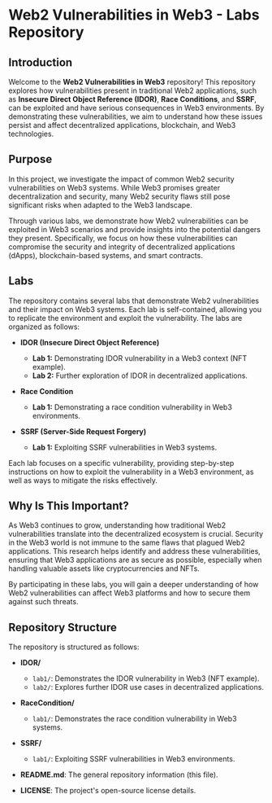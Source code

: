 # **Web2 Vulnerabilities in Web3 - Labs Repository**

## **Introduction**

Welcome to the **Web2 Vulnerabilities in Web3** repository! This repository explores how vulnerabilities present in traditional Web2 applications, such as **Insecure Direct Object Reference (IDOR)**, **Race Conditions**, and **SSRF**, can be exploited and have serious consequences in Web3 environments. By demonstrating these vulnerabilities, we aim to understand how these issues persist and affect decentralized applications, blockchain, and Web3 technologies.

## **Purpose**

In this project, we investigate the impact of common Web2 security vulnerabilities on Web3 systems. While Web3 promises greater decentralization and security, many Web2 security flaws still pose significant risks when adapted to the Web3 landscape.

Through various labs, we demonstrate how Web2 vulnerabilities can be exploited in Web3 scenarios and provide insights into the potential dangers they present. Specifically, we focus on how these vulnerabilities can compromise the security and integrity of decentralized applications (dApps), blockchain-based systems, and smart contracts.

## **Labs**

The repository contains several labs that demonstrate Web2 vulnerabilities and their impact on Web3 systems. Each lab is self-contained, allowing you to replicate the environment and exploit the vulnerability. The labs are organized as follows:

- **IDOR (Insecure Direct Object Reference)**

  - **Lab 1:** Demonstrating IDOR vulnerability in a Web3 context (NFT example).
  - **Lab 2:** Further exploration of IDOR in decentralized applications.

- **Race Condition**

  - **Lab 1:** Demonstrating a race condition vulnerability in Web3 environments.

- **SSRF (Server-Side Request Forgery)**
  - **Lab 1:** Exploiting SSRF vulnerabilities in Web3 systems.

Each lab focuses on a specific vulnerability, providing step-by-step instructions on how to exploit the vulnerability in a Web3 environment, as well as ways to mitigate the risks effectively.

## **Why Is This Important?**

As Web3 continues to grow, understanding how traditional Web2 vulnerabilities translate into the decentralized ecosystem is crucial. Security in the Web3 world is not immune to the same flaws that plagued Web2 applications. This research helps identify and address these vulnerabilities, ensuring that Web3 applications are as secure as possible, especially when handling valuable assets like cryptocurrencies and NFTs.

By participating in these labs, you will gain a deeper understanding of how Web2 vulnerabilities can affect Web3 platforms and how to secure them against such threats.

## **Repository Structure**

The repository is structured as follows:

- **IDOR/**
  - `lab1/`: Demonstrates the IDOR vulnerability in Web3 (NFT example).
  - `lab2/`: Explores further IDOR use cases in decentralized applications.
- **RaceCondition/**

  - `lab1/`: Demonstrates the race condition vulnerability in Web3 systems.

- **SSRF/**

  - `lab1/`: Exploiting SSRF vulnerabilities in Web3 environments.

- **README.md**: The general repository information (this file).
- **LICENSE**: The project's open-source license details.
